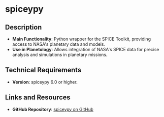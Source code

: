 # spiceypy

## Description
- **Main Functionality**: Python wrapper for the SPICE Toolkit, providing access to NASA's planetary data and models.
- **Use in Planetology**: Allows integration of NASA's SPICE data for precise analysis and simulations in planetary missions.

## Technical Requirements
- **Version**: spiceypy 6.0 or higher.

## Links and Resources
- **GitHub Repository**: [spiceypy on GitHub](https://github.com/AndrewAnnex/SpiceyPy)
